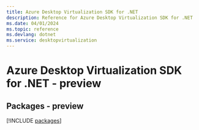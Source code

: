```yaml
---
title: Azure Desktop Virtualization SDK for .NET
description: Reference for Azure Desktop Virtualization SDK for .NET
ms.date: 04/01/2024
ms.topic: reference
ms.devlang: dotnet
ms.service: desktopvirtualization
---
```

# Azure Desktop Virtualization SDK for .NET - preview
## Packages - preview
[!INCLUDE [packages](desktop-virtualization-index.md)]